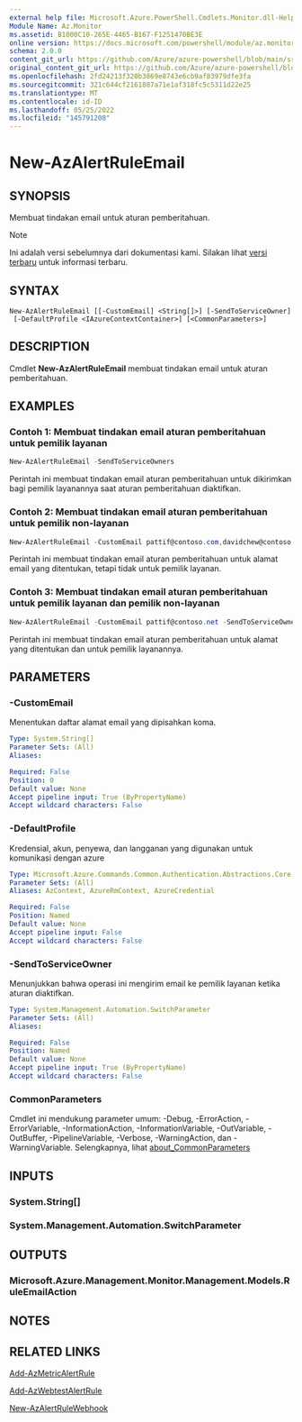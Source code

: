 ```yaml
---
external help file: Microsoft.Azure.PowerShell.Cmdlets.Monitor.dll-Help.xml
Module Name: Az.Monitor
ms.assetid: B1000C10-265E-4465-B167-F1251470BE3E
online version: https://docs.microsoft.com/powershell/module/az.monitor/new-azalertruleemail
schema: 2.0.0
content_git_url: https://github.com/Azure/azure-powershell/blob/main/src/Monitor/Monitor/help/New-AzAlertRuleEmail.md
original_content_git_url: https://github.com/Azure/azure-powershell/blob/main/src/Monitor/Monitor/help/New-AzAlertRuleEmail.md
ms.openlocfilehash: 2fd24213f320b3869e8743e6cb9af83979dfe3fa
ms.sourcegitcommit: 321c644cf2161807a71e1af318fc5c5311d22e25
ms.translationtype: MT
ms.contentlocale: id-ID
ms.lasthandoff: 05/25/2022
ms.locfileid: "145791208"
---
```

# New-AzAlertRuleEmail

## SYNOPSIS
Membuat tindakan email untuk aturan pemberitahuan.

> [!NOTE]
>Ini adalah versi sebelumnya dari dokumentasi kami. Silakan lihat [versi terbaru](/powershell/module/az.monitor/new-azalertruleemail) untuk informasi terbaru.

## SYNTAX

```
New-AzAlertRuleEmail [[-CustomEmail] <String[]>] [-SendToServiceOwner]
 [-DefaultProfile <IAzureContextContainer>] [<CommonParameters>]
```

## DESCRIPTION
Cmdlet **New-AzAlertRuleEmail** membuat tindakan email untuk aturan pemberitahuan.

## EXAMPLES

### Contoh 1: Membuat tindakan email aturan pemberitahuan untuk pemilik layanan
```powershell
New-AzAlertRuleEmail -SendToServiceOwners
```

Perintah ini membuat tindakan email aturan pemberitahuan untuk dikirimkan bagi pemilik layanannya saat aturan pemberitahuan diaktifkan.

### Contoh 2: Membuat tindakan email aturan pemberitahuan untuk pemilik non-layanan
```powershell
New-AzAlertRuleEmail -CustomEmail pattif@contoso.com,davidchew@contoso.net
```

Perintah ini membuat tindakan email aturan pemberitahuan untuk alamat email yang ditentukan, tetapi tidak untuk pemilik layanan.

### Contoh 3: Membuat tindakan email aturan pemberitahuan untuk pemilik layanan dan pemilik non-layanan
```powershell
New-AzAlertRuleEmail -CustomEmail pattif@contoso.net -SendToServiceOwners
```

Perintah ini membuat tindakan email aturan pemberitahuan untuk alamat yang ditentukan dan untuk pemilik layanannya.

## PARAMETERS

### -CustomEmail
Menentukan daftar alamat email yang dipisahkan koma.

```yaml
Type: System.String[]
Parameter Sets: (All)
Aliases:

Required: False
Position: 0
Default value: None
Accept pipeline input: True (ByPropertyName)
Accept wildcard characters: False
```

### -DefaultProfile
Kredensial, akun, penyewa, dan langganan yang digunakan untuk komunikasi dengan azure

```yaml
Type: Microsoft.Azure.Commands.Common.Authentication.Abstractions.Core.IAzureContextContainer
Parameter Sets: (All)
Aliases: AzContext, AzureRmContext, AzureCredential

Required: False
Position: Named
Default value: None
Accept pipeline input: False
Accept wildcard characters: False
```

### -SendToServiceOwner
Menunjukkan bahwa operasi ini mengirim email ke pemilik layanan ketika aturan diaktifkan.

```yaml
Type: System.Management.Automation.SwitchParameter
Parameter Sets: (All)
Aliases:

Required: False
Position: Named
Default value: None
Accept pipeline input: True (ByPropertyName)
Accept wildcard characters: False
```

### CommonParameters
Cmdlet ini mendukung parameter umum: -Debug, -ErrorAction, -ErrorVariable, -InformationAction, -InformationVariable, -OutVariable, -OutBuffer, -PipelineVariable, -Verbose, -WarningAction, dan -WarningVariable. Selengkapnya, lihat [about_CommonParameters](http://go.microsoft.com/fwlink/?LinkID=113216)

## INPUTS

### System.String[]

### System.Management.Automation.SwitchParameter

## OUTPUTS

### Microsoft.Azure.Management.Monitor.Management.Models.RuleEmailAction

## NOTES

## RELATED LINKS

[Add-AzMetricAlertRule](./Add-AzMetricAlertRule.md)

[Add-AzWebtestAlertRule](./Add-AzWebtestAlertRule.md)

[New-AzAlertRuleWebhook](./New-AzAlertRuleWebhook.md)


